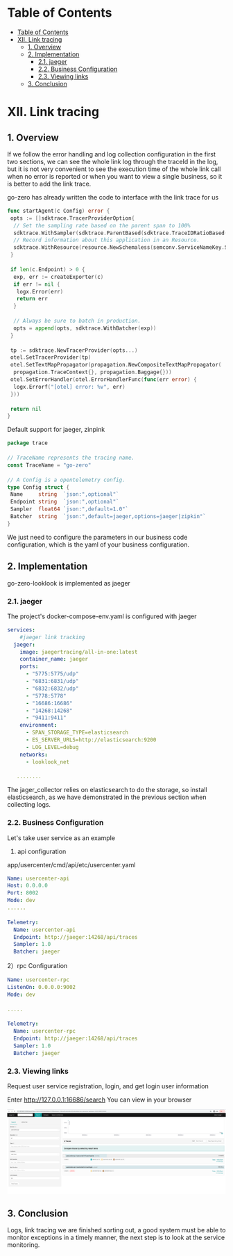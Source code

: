 # Table of Contents

- [Table of Contents](#table-of-contents)
- [XII. Link tracing](#xii-link-tracing)
  - [1. Overview](#1-overview)
  - [2. Implementation](#2-implementation)
    - [2.1. jaeger](#21-jaeger)
    - [2.2. Business Configuration](#22-business-configuration)
    - [2.3. Viewing links](#23-viewing-links)
  - [3. Conclusion](#3-conclusion)

# XII. Link tracing

## 1. Overview

If we follow the error handling and log collection configuration in the first two sections, we can see the whole link log through the traceId in the log, but it is not very convenient to see the execution time of the whole link call when no error is reported or when you want to view a single business, so it is better to add the link trace.

go-zero has already written the code to interface with the link trace for us

```go
func startAgent(c Config) error {
 opts := []sdktrace.TracerProviderOption{
  // Set the sampling rate based on the parent span to 100%
  sdktrace.WithSampler(sdktrace.ParentBased(sdktrace.TraceIDRatioBased(c.Sampler))),
  // Record information about this application in an Resource.
  sdktrace.WithResource(resource.NewSchemaless(semconv.ServiceNameKey.String(c.Name))),
 }

 if len(c.Endpoint) > 0 {
  exp, err := createExporter(c)
  if err != nil {
   logx.Error(err)
   return err
  }

  // Always be sure to batch in production.
  opts = append(opts, sdktrace.WithBatcher(exp))
 }

 tp := sdktrace.NewTracerProvider(opts...)
 otel.SetTracerProvider(tp)
 otel.SetTextMapPropagator(propagation.NewCompositeTextMapPropagator(
  propagation.TraceContext{}, propagation.Baggage{}))
 otel.SetErrorHandler(otel.ErrorHandlerFunc(func(err error) {
  logx.Errorf("[otel] error: %v", err)
 }))

 return nil
}
```

Default support for jaeger, zinpink

```go
package trace

// TraceName represents the tracing name.
const TraceName = "go-zero"

// A Config is a opentelemetry config.
type Config struct {
 Name     string  `json:",optional"`
 Endpoint string  `json:",optional"`
 Sampler  float64 `json:",default=1.0"`
 Batcher  string  `json:",default=jaeger,options=jaeger|zipkin"`
}

```

We just need to configure the parameters in our business code configuration, which is the yaml of your business configuration.

## 2. Implementation

go-zero-looklook is implemented as jaeger

### 2.1. jaeger

The project's docker-compose-env.yaml is configured with jaeger

```yaml
services:
    #jaeger link tracking
  jaeger:
    image: jaegertracing/all-in-one:latest
    container_name: jaeger
    ports:
      - "5775:5775/udp"
      - "6831:6831/udp"
      - "6832:6832/udp"
      - "5778:5778"
      - "16686:16686"
      - "14268:14268"
      - "9411:9411"
    environment:
      - SPAN_STORAGE_TYPE=elasticsearch
      - ES_SERVER_URLS=http://elasticsearch:9200
      - LOG_LEVEL=debug
    networks:
      - looklook_net

   ........
```

The jager_collector relies on elasticsearch to do the storage, so install elasticsearch, as we have demonstrated in the previous section when collecting logs.

### 2.2. Business Configuration

Let's take user service as an example

1) api configuration

app/usercenter/cmd/api/etc/usercenter.yaml

```yaml
Name: usercenter-api
Host: 0.0.0.0
Port: 8002
Mode: dev
......

Telemetry:
  Name: usercenter-api
  Endpoint: http://jaeger:14268/api/traces
  Sampler: 1.0
  Batcher: jaeger
```

2）rpc Configuration

```yaml
Name: usercenter-rpc
ListenOn: 0.0.0.0:9002
Mode: dev

.....

Telemetry:
  Name: usercenter-rpc
  Endpoint: http://jaeger:14268/api/traces
  Sampler: 1.0
  Batcher: jaeger
```

### 2.3. Viewing links

Request user service registration, login, and get login user information

Enter <http://127.0.0.1:16686/search> You can view in your browser

![image-20220124131708426](../chinese/images/1/image-20220117181505739.png)

## 3. Conclusion

Logs, link tracing we are finished sorting out, a good system must be able to monitor exceptions in a timely manner, the next step is to look at the service monitoring.
